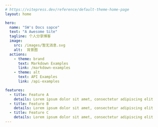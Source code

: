 ```yaml
---
# https://vitepress.dev/reference/default-theme-home-page
layout: home

hero:
  name: "SW's Docs sapce"
  text: "A Awesome Site"
  tagline: 个人分享博客
  image:
    src: /images/暂无消息.svg
    alt:  背景图
  actions:
    - theme: brand
      text: Markdown Examples
      link: /markdown-examples
    - theme: alt
      text: API Examples
      link: /api-examples

features:
  - title: Feature A
    details: Lorem ipsum dolor sit amet, consectetur adipiscing elit
  - title: Feature B
    details: Lorem ipsum dolor sit amet, consectetur adipiscing elit
  - title: Feature C
    details: Lorem ipsum dolor sit amet, consectetur adipiscing elit
---
```


